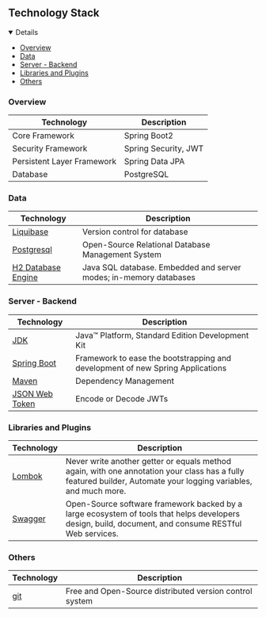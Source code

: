 ## Technology Stack

<details open="open">
	<ul>
		<li><a href="#overview">Overview</a></li>
		<li><a href="#data">Data</a></li>
		<li><a href="#server---backend">Server - Backend</a></li>
		<li><a href="#libraries-and-plugins">Libraries and Plugins</a></li>
		<li><a href="#others">Others</a></li>
	</ul>
</details>

### Overview

|Technology                |Description         |
|--------------------------|--------------------|
|Core Framework            |Spring Boot2        |
|Security Framework        |Spring Security, JWT|
|Persistent Layer Framework|Spring Data JPA     |
|Database                  |PostgreSQL          |

### Data

|                 Technology                                               |                              Description                        |
|--------------------------------------------------------------------------|-----------------------------------------------------------------|
|<a href="https://liquibase.org/">Liquibase</a>                                |Version control for database                                     |
|<a href="https://www.postgresql.com/">Postgresql</a>                                |Open-Source Relational Database Management System                |
|<a href="https://www.h2database.com/html/main.html">H2 Database Engine</a>|Java SQL database. Embedded and server modes; in-memory databases|

### Server - Backend

|                                            Technology                                               |                              Description                                     |
|-----------------------------------------------------------------------------------------------------|------------------------------------------------------------------------------|
|<a href="http://www.oracle.com/technetwork/java/javase/downloads/jdk8-downloads-2133151.html">JDK</a>|Java™ Platform, Standard Edition Development Kit                              |
|<a href="https://spring.io/projects/spring-boot">Spring Boot</a>                                     |Framework to ease the bootstrapping and development of new Spring Applications|
|<a href="https://maven.apache.org/">Maven</a>                                                        |Dependency Management                                                         |
|<a href="https://www.jsonwebtoken.io/">JSON Web Token</a>                                            |Encode or Decode JWTs                                                         |

###  Libraries and Plugins

|                                      Technology                                               |                              Description                                                                                                                      |
|-----------------------------------------------------------------------------------------------|---------------------------------------------------------------------------------------------------------------------------------------------------------------|
|<a href="https://projectlombok.org/">Lombok</a>                                                |Never write another getter or equals method again, with one annotation your class has a fully featured builder, Automate your logging variables, and much more.|
|<a href="https://swagger.io/">Swagger</a>                                                      |Open-Source software framework backed by a large ecosystem of tools that helps developers design, build, document, and consume RESTful Web services.           |

### Others

|                 Technology                                               |                              Description                                                                                  |
|--------------------------------------------------------------------------|---------------------------------------------------------------------------------------------------------------------------|
|<a href="https://git-scm.com/">git</a>                                    |Free and Open-Source distributed version control system                                                                    | 